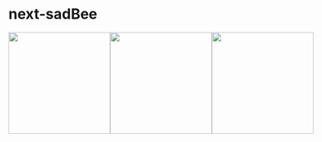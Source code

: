 # next-sadBee
<div style="display:flex"> 
<img src="https://user-images.githubusercontent.com/26618280/230276968-b729d762-41a8-4092-a37d-21ba91361c12.jpeg" width=200 height=200>
<img src="https://user-images.githubusercontent.com/26618280/230276975-9962e9ad-33b2-44e1-baff-09d2f70dbeb6.jpeg" width=200 height=200>
<img src="https://user-images.githubusercontent.com/26618280/230276978-18209c19-7356-455e-94bb-603d75b7897d.jpeg" width=200 height=200>
</div>
